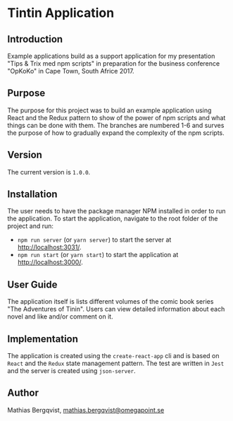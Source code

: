 # Tintin Application

## Introduction
Example applications build as a support application for my presentation "Tips & Trix med npm scripts" in preparation for the business conference "OpKoKo" in Cape Town, South Africe 2017.

## Purpose
The purpose for this project was to build an example application using React and the Redux pattern to show of the power of npm scripts and what things can be done with them. The branches are numbered 1-6 and surves the purpose of how to gradually expand the complexity of the npm scripts.

## Version
The current version is `1.0.0`.

## Installation
The user needs to have the package manager NPM installed in order to run the application. To start the application, navigate to the root folder of the project and run:
- `npm run server` (or `yarn server`) to start the server at [http://localhost:3031/]([http://localhost:3031/]).
- `npm run start` (or `yarn start`) to start the application at [http://localhost:3000/]([http://localhost:3000/]).

## User Guide
The application itself is lists different volumes of the comic book series "The Adventures of Tinin". Users can view detailed information about each novel and like and/or comment on it.

## Implementation
The application is created using the `create-react-app` cli and is based on `React` and the `Redux` state management pattern. The test are written in `Jest` and the server is created using `json-server`.

## Author
Mathias Bergqvist, [mathias.bergqvist@omegapoint.se](mathias.bergqvist@omegapoint.se)


